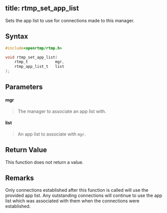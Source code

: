 title: rtmp_set_app_list
--------------------------

Sets the app list to use for connections made to this manager.

## Syntax ##

```c
#include<openrtmp/rtmp.h>

void rtmp_set_app_list( 
    rtmp_t            mgr, 
    rtmp_app_list_t   list 
);
```

## Parameters ##
#### mgr ####
> The manager to associate an app list with.

#### list ####
> An app list to associate with `mgr`.

## Return Value ##
This function does not return a value.

## Remarks ##
Only connections established after this function is called will use the provided app list. Any outstanding connections will continue to use the app list which was associated with them when the connections were established.

